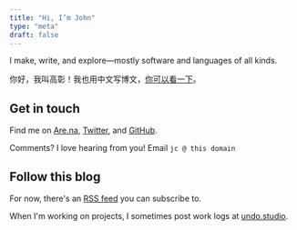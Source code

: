 ```yaml
---
title: "Hi, I’m John"
type: "meta"
draft: false
---
```


I make, write, and explore—mostly software and languages of all kinds.

你好，我叫高彰！我也用中文写博文，[你可以看一下](https://gaozhang.co)。

## Get in touch

Find me on [Are.na](https://www.are.na/john-jago), [Twitter](https://twitter.com/johncjago/), and [GitHub](https://github.com/johnjago).

Comments? I love hearing from you! Email `jc @ this domain`

## Follow this blog

For now, there's an [RSS feed](index.xml) you can subscribe to.

When I'm working on projects, I sometimes post work logs at [undo.studio](https://undo.studio/).
